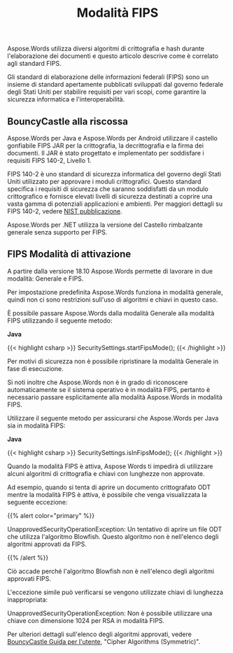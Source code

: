 ﻿---
title: Modalità FIPS
second_title: Aspose.Words per Java
articleTitle: Modalità FIPS
linktitle: Modalità FIPS
description: "Aspose.Words per Java utilizza diversi algoritmi di crittografia e hash durante l'elaborazione di documenti per conformarsi agli standard FIPS."
type: docs
weight: 80
url: /it/java/fips-mode/
timestamp: 2024-05-08-10-19-58
---

Aspose.Words utilizza diversi algoritmi di crittografia e hash durante l'elaborazione dei documenti e questo articolo descrive come è correlato agli standard FIPS.

Gli standard di elaborazione delle informazioni federali (FIPS) sono un insieme di standard apertamente pubblicati sviluppati dal governo federale degli Stati Uniti per stabilire requisiti per vari scopi, come garantire la sicurezza informatica e l'interoperabilità.

## BouncyCastle alla riscossa

Aspose.Words per Java e Aspose.Words per Android utilizzare il castello gonfiabile FIPS JAR per la crittografia, la decrittografia e la firma dei documenti. Il JAR è stato progettato e implementato per soddisfare i requisiti FIPS 140-2, Livello 1.

FIPS 140-2 è uno standard di sicurezza informatica del governo degli Stati Uniti utilizzato per approvare i moduli crittografici. Questo standard specifica i requisiti di sicurezza che saranno soddisfatti da un modulo crittografico e fornisce elevati livelli di sicurezza destinati a coprire una vasta gamma di potenziali applicazioni e ambienti. Per maggiori dettagli su FIPS 140-2, vedere [NIST pubblicazione](https://www.nist.gov/publications/security-requirements-cryptographic-modules-includes-change-notices-1232002?pub_id=902003).

Aspose.Words per .NET utilizza la versione del Castello rimbalzante generale senza supporto per FIPS.

## FIPS Modalità di attivazione

A partire dalla versione 18.10 Aspose.Words permette di lavorare in due modalità: Generale e FIPS.

Per impostazione predefinita Aspose.Words funziona in modalità generale, quindi non ci sono restrizioni sull'uso di algoritmi e chiavi in questo caso.

È possibile passare Aspose.Words dalla modalità Generale alla modalità FIPS utilizzando il seguente metodo:

**Java**

{{< highlight csharp >}}
SecuritySettings.startFipsMode();
{{< /highlight >}}

Per motivi di sicurezza non è possibile ripristinare la modalità Generale in fase di esecuzione.

Si noti inoltre che Aspose.Words non è in grado di riconoscere automaticamente se il sistema operativo è in modalità FIPS, pertanto è necessario passare esplicitamente alla modalità Aspose.Words in modalità FIPS.

Utilizzare il seguente metodo per assicurarsi che Aspose.Words per Java sia in modalità FIPS:

**Java**

{{< highlight csharp >}}
SecuritySettings.isInFipsMode();
{{< /highlight >}}

Quando la modalità FIPS è attiva, Aspose Words ti impedirà di utilizzare alcuni algoritmi di crittografia e chiavi con lunghezze non approvate.

Ad esempio, quando si tenta di aprire un documento crittografato ODT mentre la modalità FIPS è attiva, è possibile che venga visualizzata la seguente eccezione:

{{% alert color="primary" %}}

UnapprovedSecurityOperationException: Un tentativo di aprire un file ODT che utilizza l'algoritmo Blowfish. Questo algoritmo non è nell'elenco degli algoritmi approvati da FIPS.

{{% /alert %}}

Ciò accade perché l'algoritmo Blowfish non è nell'elenco degli algoritmi approvati FIPS.

L'eccezione simile può verificarsi se vengono utilizzate chiavi di lunghezza inappropriata:

UnapprovedSecurityOperationException: Non è possibile utilizzare una chiave con dimensione 1024 per RSA in modalità FIPS.

Per ulteriori dettagli sull'elenco degli algoritmi approvati, vedere [BouncyCastle Guida per l'utente](https://downloads.bouncycastle.org/fips-java/docs/BC-FJA-UserGuide-1.0.1.pdf), "Cipher Algorithms (Symmetric)".



